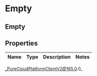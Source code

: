 # Empty

## Empty

## Properties

|Name | Type | Description | Notes|
|------------ | ------------- | ------------- | -------------|



_PureCloudPlatformClientV2@165.0.0_
